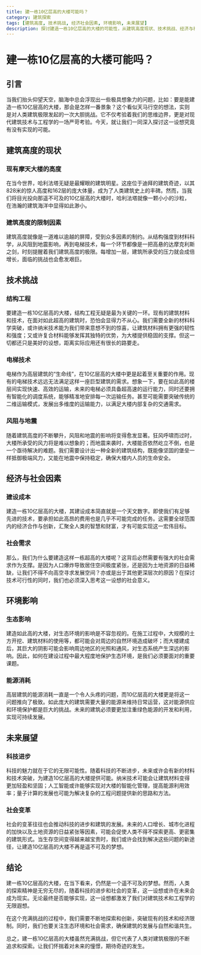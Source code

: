 ```yaml
---
title: 建一栋10亿层高的大楼可能吗？
category: 建筑探索
tags: [建筑高度, 技术挑战, 经济社会因素, 环境影响, 未来展望]
description: 探讨建造一栋10亿层高的大楼的可能性，从建筑高度现状、技术挑战、经济与社会因素、环境影响等多方面进行分析，并展望未来实现这一设想的可能性。
---
```


# 建一栋10亿层高的大楼可能吗？

## 引言

当我们抬头仰望天空，脑海中总会浮现出一些极具想象力的问题，比如：要是能建造一栋10亿层高的大楼，那会是怎样一番景象？这个看似天马行空的想法，实则是对人类建筑极限发起的一次大胆挑战。它不仅考验着我们的思维边界，更是对现代建筑技术与工程学的一场严苛考验。今天，就让我们一同深入探讨这一设想究竟有没有实现的可能。

## 建筑高度的现状

### 现有摩天大楼的高度

在当今世界，哈利法塔无疑是最耀眼的建筑明星。这座位于迪拜的建筑奇迹，以其828米的惊人高度和162层的庞大体量，成为了人类建筑史上的丰碑。然而，当我们将目光投向那遥不可及的10亿层高的大楼时，哈利法塔就像一颗小小的沙粒，在浩瀚的建筑海洋中显得如此渺小。

### 建筑高度的限制因素

建筑高度就像是一道难以逾越的屏障，受到众多因素的制约。从结构强度到材料科学，从风阻到地震影响，再到电梯技术，每一个环节都像是一把高悬的达摩克利斯之剑，时刻提醒着我们建筑高度的极限。每增加一层，建筑所承受的压力就会成倍增长，面临的挑战也会愈发艰巨。

## 技术挑战

### 结构工程

要建造一栋10亿层高的大楼，结构工程无疑是最为关键的一环。现有的建筑材料和技术，在面对如此超高的建筑时，恐怕会显得力不从心。我们需要全新的材料科学突破，或许纳米技术能为我们带来意想不到的惊喜，让建筑材料拥有更强的韧性和强度；又或许复合材料能够发挥其独特的优势，为大楼提供稳固的支撑。但这一切都还只是美好的设想，距离实际应用还有很长的路要走。

### 电梯技术

电梯作为高层建筑的“生命线”，在10亿层高的大楼中更是起着至关重要的作用。现有的电梯技术远远无法满足这样一座巨型建筑的需求。想象一下，要在如此高的楼层间实现快速、高效的运输，未来的电梯必须具备超高速的运行能力，同时还要拥有智能化的调度系统，能够精准地安排每一次运输任务。甚至可能需要突破传统的二维运输模式，发展出多维度的运输能力，以满足大楼内部复杂的交通需求。

### 风阻与地震

随着建筑高度的不断攀升，风阻和地震的影响将变得愈发显著。狂风呼啸而过时，大楼所承受的风力将是难以想象的；而地震来袭时，大楼能否依然屹立不倒，也是一个亟待解决的难题。我们需要设计出一种全新的建筑结构，既能像坚固的堡垒一样抵御极端风力，又能在地震中保持稳定，确保大楼内人员的生命安全。

## 经济与社会因素

### 建设成本

建造一栋10亿层高的大楼，其建设成本简直就是一个天文数字。即使我们有足够先进的技术，要承担如此高昂的费用也是几乎不可能完成的任务。这需要全球范围内的经济合作与创新，汇聚全人类的智慧和财富，才有可能实现这一宏伟目标。

### 社会需求

那么，我们为什么要建造这样一栋超高的大楼呢？这背后必然需要有强大的社会需求作为支撑。是因为人口爆炸导致居住空间极度紧张，还是因为土地资源的日益稀缺，让我们不得不向高空寻求发展空间？亦或是出于其他更深层次的原因？在探讨技术可行性的同时，我们也必须深入思考这一设想的社会意义。

## 环境影响

### 生态影响

建造如此高的大楼，对生态环境的影响是不容忽视的。在施工过程中，大规模的土方开挖、建筑材料的使用等，都可能会对周边的自然环境造成破坏；而大楼建成后，其巨大的阴影可能会影响周边地区的光照和通风，对生态系统产生深远的影响。因此，如何在建设过程中最大程度地保护生态环境，是我们必须要面对的重要课题。

### 能源消耗

高层建筑的能源消耗一直是一个令人头疼的问题，而10亿层高的大楼更是将这一问题推向了极致。如此庞大的建筑需要大量的能源来维持日常运营，这对能源供应和环境保护都是巨大的挑战。未来的建筑必须要更加注重绿色能源的开发和利用，实现可持续发展。

## 未来展望

### 科技进步

科技的魅力就在于它的无限可能性。随着科技的不断进步，未来或许会有新的材料和技术突破，为建造10亿层高的大楼提供可能。纳米技术可能会让建筑材料变得更加轻盈和坚固；人工智能或许能够实现对大楼的智能化管理，提高能源利用效率；量子计算的发展也可能为解决复杂的工程问题提供新的思路和方法。

### 社会变革

社会的变革往往也会推动科技的进步和建筑的发展。未来的人口增长、城市化进程的加快以及土地资源的日益紧张等因素，可能会促使人类不得不探索更高、更密集的建筑形式。当生存空间变得越来越宝贵时，我们或许会找到解决这些问题的新途径，让建造10亿层高的大楼不再是遥不可及的梦想。

## 结论

建一栋10亿层高的大楼，在当下看来，仍然是一个遥不可及的梦想。然而，人类的探索精神是无穷无尽的，随着科技的进步和社会的变革，这一设想或许在未来会成为现实。无论最终是否能够实现，这一设想都激发了我们对建筑技术和工程学的无限遐想。

在这个充满挑战的过程中，我们需要不断地探索和创新，突破现有的技术和经济限制。同时，我们也要关注生态环境和社会需求，确保建筑的发展与自然和谐共生。

总之，建一栋10亿层高的大楼虽然充满挑战，但它代表了人类对建筑极限的不断追求和探索。让我们怀揣着对未来的憧憬，期待奇迹的发生。